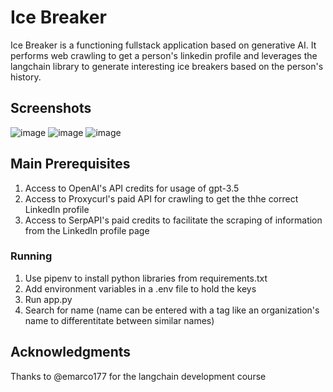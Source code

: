 # Ice Breaker

Ice Breaker is a functioning fullstack application based on generative AI. It performs web crawling to get a person's linkedin profile and leverages the langchain library to generate interesting ice breakers based on the person's history. 

## Screenshots

![image](https://github.com/adityabnair/ice_breaker/assets/64246274/e25c2b6f-4111-4e24-8407-82fceed6be34)
![image](https://github.com/adityabnair/ice_breaker/assets/64246274/5b7d0abf-3d99-42c4-9677-d0201adaeac2)
![image](https://github.com/adityabnair/ice_breaker/assets/64246274/84e37355-cff1-4b1f-aad0-b21955f0c131)



## Main Prerequisites

1. Access to OpenAI's API credits for usage of gpt-3.5 
2. Access to Proxycurl's paid API for crawling to get the thhe correct LinkedIn profile
3. Access to SerpAPI's paid credits to facilitate the scraping of information from the LinkedIn profile page


### Running

1. Use pipenv to install python libraries from requirements.txt
2. Add environment variables in a .env file to hold the keys
3. Run app.py
4. Search for name (name can be entered with a tag like an organization's name to differentitate between similar names)


## Acknowledgments

Thanks to @emarco177 for the langchain development course
